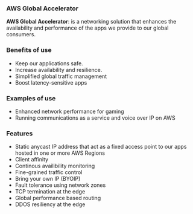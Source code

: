 ### AWS Global Accelerator

**AWS Global Accelerator**: is a networking solution that enhances the availability and performance of the apps we provide to our global consumers.

### Benefits of use

- Keep our applications safe.
- Increase availability and resilience.
- Simplified global traffic management
- Boost latency-sensitive apps

### Examples of use 

- Enhanced network performance for gaming
- Running communications as a service and voice over IP on AWS

### Features

- Static anycast IP address that act as a fixed access point to our apps hosted in one or more AWS Regions
- Client affinity
- Continous availibility monitoring
- Fine-grained traffic control
- Bring your own IP (BYOIP)
- Fault tolerance using network zones
- TCP termination at the edge
- Global performance based routing
- DDOS resiliency at the edge
